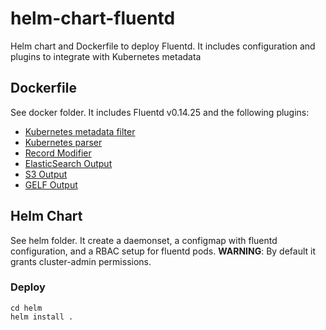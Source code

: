 # helm-chart-fluentd
Helm chart and Dockerfile to deploy Fluentd. It includes configuration and plugins to integrate with Kubernetes metadata

## Dockerfile
See docker folder. It includes Fluentd v0.14.25 and the following plugins:

- [Kubernetes metadata filter](https://github.com/fabric8io/fluent-plugin-kubernetes_metadata_filter)
- [Kubernetes parser](https://github.com/fluent/fluentd-kubernetes-daemonset/blob/master/docker-image/v0.12/alpine-s3/plugins/parser_kubernetes.rb)
- [Record Modifier](https://github.com/repeatedly/fluent-plugin-record-modifier)
- [ElasticSearch Output](https://docs.fluentd.org/v1.0/articles/out_elasticsearch)
- [S3 Output](https://docs.fluentd.org/v0.12/articles/out_s3)
- [GELF Output](https://github.com/emsearcy/fluent-plugin-gelf)

## Helm Chart
See helm folder. It create a daemonset, a configmap with fluentd configuration, and a RBAC setup for fluentd pods. **WARNING**: By default it grants cluster-admin permissions.

### Deploy
```
cd helm
helm install .
```
